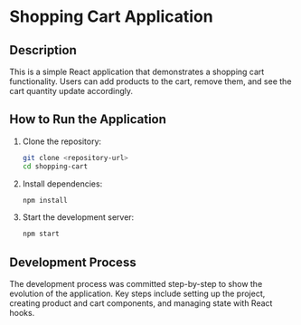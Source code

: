 # Shopping Cart Application

## Description
This is a simple React application that demonstrates a shopping cart functionality. Users can add products to the cart, remove them, and see the cart quantity update accordingly.

## How to Run the Application
1. Clone the repository:
    ```bash
    git clone <repository-url>
    cd shopping-cart
    ```
2. Install dependencies:
    ```bash
    npm install
    ```
3. Start the development server:
    ```bash
    npm start
    ```

## Development Process
The development process was committed step-by-step to show the evolution of the application. Key steps include setting up the project, creating product and cart components, and managing state with React hooks.

